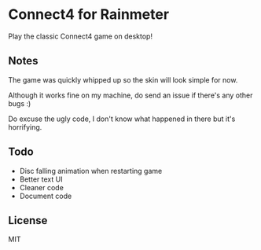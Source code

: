 # Connect4 for Rainmeter
Play the classic Connect4 game on desktop!

## Notes
The game was quickly whipped up so the skin will look simple for now.

Although it works fine on my machine, do send an issue if there's any other bugs :)

Do excuse the ugly code, I don't know what happened in there but it's horrifying.

## Todo
- Disc falling animation when restarting game
- Better text UI
- Cleaner code
- Document code

## License
MIT
